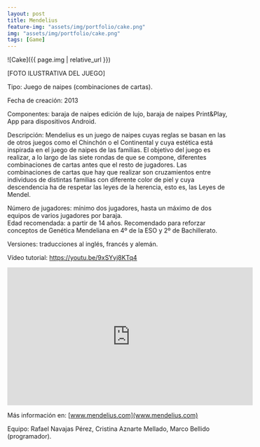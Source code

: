 ```yaml
---
layout: post
title: Mendelius
feature-img: "assets/img/portfolio/cake.png"
img: "assets/img/portfolio/cake.png"
tags: [Game]
---
```


![Cake]({{ page.img | relative_url }})

[FOTO ILUSTRATIVA DEL JUEGO]

Tipo: Juego de naipes (combinaciones de cartas).

Fecha de creación: 2013

Componentes: baraja de naipes edición de lujo, baraja de naipes Print&Play, App para dispositivos Android. 

Descripción: Mendelius es un juego de naipes cuyas reglas se basan en las de otros juegos como el Chinchón o el Continental y cuya estética está inspirada en el juego de naipes de las familias. El objetivo del juego es realizar, a lo largo de las siete rondas de que se compone, diferentes combinaciones de cartas antes que el resto de jugadores. Las combinaciones de cartas que hay que realizar son cruzamientos entre individuos de distintas familias con diferente color de piel y cuya descendencia ha de respetar las leyes de la herencia, esto es, las Leyes de Mendel.

Número de jugadores: mínimo dos jugadores, hasta un máximo de dos equipos de varios jugadores por baraja.  
Edad recomendada: a partir de 14 años. Recomendado para reforzar conceptos de Genética Mendeliana en 4º de la ESO y 2º de Bachillerato. 

Versiones: traducciones al inglés, francés y alemán. 

Vídeo tutorial: https://youtu.be/9xSYvj8KTq4

<iframe width="560" height="315" src="https://www.youtube.com/embed/9xSYvj8KTq4" frameborder="0" allow="autoplay; encrypted-media" allowfullscreen></iframe>

Más información en: [www.mendelius.com](www.mendelius.com)

Equipo: Rafael Navajas Pérez, Cristina Aznarte Mellado, Marco Bellido (programador). 

